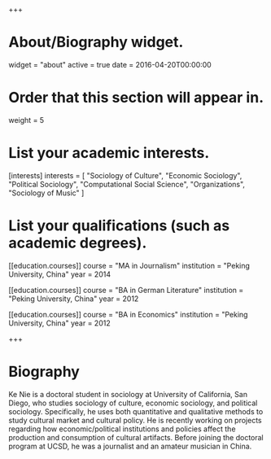 +++
# About/Biography widget.
widget = "about"
active = true
date = 2016-04-20T00:00:00

# Order that this section will appear in.
weight = 5

# List your academic interests.
[interests]
  interests = [
    "Sociology of Culture",
    "Economic Sociology",
    "Political Sociology",
    "Computational Social Science",
    "Organizations",
    "Sociology of Music"
  ]

# List your qualifications (such as academic degrees).
[[education.courses]]
  course = "MA in Journalism"
  institution = "Peking University, China"
  year = 2014

[[education.courses]]
  course = "BA in German Literature"
  institution = "Peking University, China"
  year = 2012

[[education.courses]]
  course = "BA in Economics"
  institution = "Peking University, China"
  year = 2012
 
+++

# Biography

Ke Nie is a doctoral student in sociology at University of California, San Diego, who studies sociology of culture, economic sociology, and political sociology. Specifically, he uses both quantitative and qualitative methods to study cultural market and cultural policy. He is recently working on projects regarding how economic/political institutions and policies affect the production and consumption of cultural artifacts. Before joining the doctoral program at UCSD, he was a journalist and an amateur musician in China.
